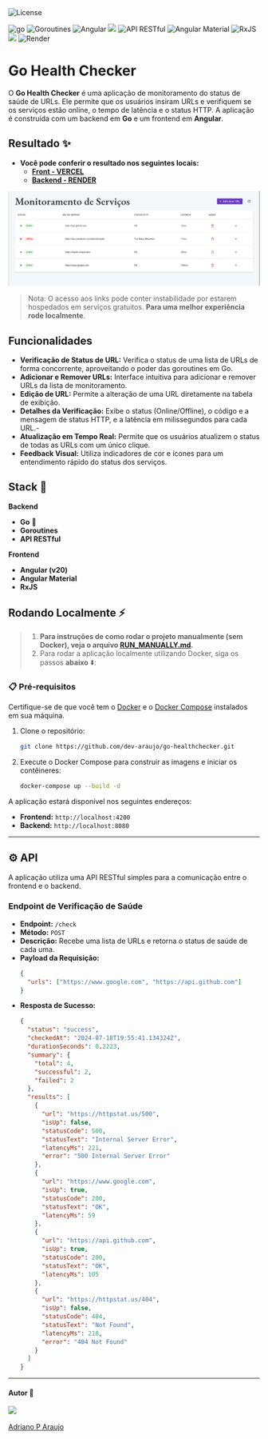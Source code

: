 <img src="https://img.shields.io/static/v1?label=license&message=MIT&color=5965E0&labelColor=121214" alt="License">



<img src="https://img.shields.io/badge/Go-00ADD8?style=for-the-badge&logo=go&logoColor=white" alt="go"/> <img src="https://img.shields.io/badge/Goroutines-00ADD8?style=for-the-badge&logo=go&logoColor=white" alt="Goroutines" alt="goroutnes"/>    <img src="https://img.shields.io/badge/Angular-DD0031?style=for-the-badge&logo=angular&logoColor=white" alt="Angular" /> <img src="https://img.shields.io/badge/Docker-2496ED?style=for-the-badge&logo=docker&logoColor=white"/>
<img src="https://img.shields.io/badge/API_RESTful-000000?style=for-the-badge" alt="API RESTful" />  <img src="https://img.shields.io/badge/Angular_Material-f8f9fa?style=for-the-badge&logo=angular&logoColor=DD0031" alt="Angular Material" />  <img src="https://img.shields.io/badge/rxjs-%23B7178C.svg?style=for-the-badge&logo=rxjs&logoColor=white" alt="RxJS" />  <img src="https://img.shields.io/badge/vercel-%23000000.svg?style=for-the-badge&logo=vercel&logoColor=white"/> <img src="https://img.shields.io/badge/Render-%46E3B7.svg?style=for-the-badge&logo=render&logoColor=white" alt="Render" />

# Go Health Checker

O **Go Health Checker** é uma aplicação de monitoramento do status de saúde de URLs. Ele permite que os usuários insiram URLs e verifiquem se os serviços estão online, o tempo de latência e o status HTTP. A aplicação é construída com um backend em **Go** e um frontend em **Angular**.

## Resultado ✨

- **Você pode conferir o resultado nos seguintes locais:**
  - **[Front - VERCEL](https://go-health-checker.vercel.app/)**
  - **[Backend - RENDER](https://go-healthchecker.onrender.com)**

![](./assets/ui.png)

> Nota: O acesso aos links pode conter instabilidade por estarem hospedados em serviços gratuitos. **Para uma melhor experiência rode localmente**.

## Funcionalidades

- **Verificação de Status de URL:** Verifica o status de uma lista de URLs de forma concorrente, aproveitando o poder das goroutines em Go.
- **Adicionar e Remover URLs:** Interface intuitiva para adicionar e remover URLs da lista de monitoramento.
- **Edição de URL:** Permite a alteração de uma URL diretamente na tabela de exibição.
- **Detalhes da Verificação:** Exibe o status (Online/Offline), o código e a mensagem de status HTTP, e a latência em milissegundos para cada URL.-
- **Atualização em Tempo Real:** Permite que os usuários atualizem o status de todas as URLs com um único clique.
- **Feedback Visual:** Utiliza indicadores de cor e ícones para um entendimento rápido do status dos serviços.

## Stack 🚀

**Backend**

- **Go** 💙
- **Goroutines**
- **API RESTful**

**Frontend**

- **Angular (v20)**
- **Angular Material**
- **RxJS**

## Rodando Localmente ⚡️

> 1. **Para instruções de como rodar o projeto manualmente (sem Docker), veja o arquivo [RUN_MANUALLY.md](./RUN_MANUALLY.md).**
> 2. Para rodar a aplicação localmente utilizando Docker, siga os passos **abaixo** ⬇️:

### 📋 Pré-requisitos

Certifique-se de que você tem o [Docker](https://www.docker.com/get-started) e o [Docker Compose](https://docs.docker.com/compose/install/) instalados em sua máquina.

1.  Clone o repositório:

    ```bash
    git clone https://github.com/dev-araujo/go-healthchecker.git
    ```

2.  Execute o Docker Compose para construir as imagens e iniciar os contêineres:
    ```bash
    docker-compose up --build -d
    ```

A aplicação estará disponível nos seguintes endereços:

- **Frontend:** `http://localhost:4200`
- **Backend:** `http://localhost:8080`

---

## ⚙️ API

A aplicação utiliza uma API RESTful simples para a comunicação entre o frontend e o backend.

### Endpoint de Verificação de Saúde

- **Endpoint:** `/check`
- **Método:** `POST`
- **Descrição:** Recebe uma lista de URLs e retorna o status de saúde de cada uma.
- **Payload da Requisição:**
  ```json
  {
    "urls": ["https://www.google.com", "https://api.github.com"]
  }
  ```
- **Resposta de Sucesso:**
  ```json
  {
    "status": "success",
    "checkedAt": "2024-07-18T19:55:41.134324Z",
    "durationSeconds": 0.2223,
    "summary": {
      "total": 4,
      "successful": 2,
      "failed": 2
    },
    "results": [
      {
        "url": "https://httpstat.us/500",
        "isUp": false,
        "statusCode": 500,
        "statusText": "Internal Server Error",
        "latencyMs": 221,
        "error": "500 Internal Server Error"
      },
      {
        "url": "https://www.google.com",
        "isUp": true,
        "statusCode": 200,
        "statusText": "OK",
        "latencyMs": 59
      },
      {
        "url": "https://api.github.com",
        "isUp": true,
        "statusCode": 200,
        "statusText": "OK",
        "latencyMs": 105
      },
      {
        "url": "https://httpstat.us/404",
        "isUp": false,
        "statusCode": 404,
        "statusText": "Not Found",
        "latencyMs": 218,
        "error": "404 Not Found"
      }
    ]
  }
  ```

---

#### Autor 👷

<img src="https://avatars.githubusercontent.com/u/97068163?v=4" width=120 />

[Adriano P Araujo](https://www.linkedin.com/in/araujocode/)
